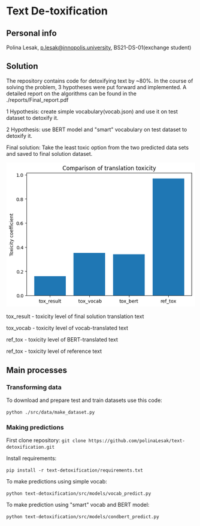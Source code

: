 # Text De-toxification

## Personal info
Polina Lesak, p.lesak@innopolis.university, BS21-DS-01(exchange student)

## Solution
The repository contains code for detoxifying text by ~80%.
In the course of solving the problem, 3 hypotheses were put forward and implemented. A detailed report on the algorithms can be found in the ./reports/Final_report.pdf

1 Hypothesis: create simple vocabulary(vocab.json) and use it on test dataset to detoxify it.

2 Hypothesis: use BERT model and "smart" vocabulary on test dataset to detoxify it.

Final solution: Take the least toxic option from the two predicted data sets and saved to final solution dataset.

![Compare toxicity level of difference algorithms](https://github.com/polinaLesak/text-detoxification/blob/master/reports/figures/compare_toxicity.png)

tox_result - toxicity level of final solution translation text

tox_vocab - toxicity level of vocab-translated text

ref_tox - toxicity level of BERT-translated text

ref_tox - toxicity level of reference text
## Main processes


### Transforming data

To download and prepare test and train datasets use this code:

`python ./src/data/make_dataset.py`


### Making predictions

First clone repository:
`git clone https://github.com/polinaLesak/text-detoxification.git`

Install requirements:

`pip install -r text-detoxification/requirements.txt`

To make predictions using simple vocab:

`python text-detoxification/src/models/vocab_predict.py`

To make prediction using "smart" vocab and BERT model:

`python text-detoxification/src/models/condbert_predict.py`





